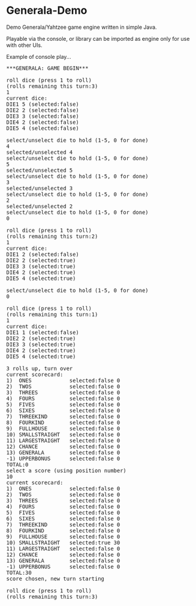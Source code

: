 
# Generala-Demo

Demo Generala/Yahtzee game engine written in simple Java. 

Playable via the console, or library can be imported as engine only for use with other UIs. 

Example of console play...
<pre>
***GENERALA: GAME BEGIN***

roll dice (press 1 to roll) 
(rolls remaining this turn:3)
1
current dice:
DIE1 5 (selected:false)
DIE2 2 (selected:false)
DIE3 3 (selected:false)
DIE4 2 (selected:false)
DIE5 4 (selected:false)

select/unselect die to hold (1-5, 0 for done)
4
selected/unselected 4
select/unselect die to hold (1-5, 0 for done)
5
selected/unselected 5
select/unselect die to hold (1-5, 0 for done)
3
selected/unselected 3
select/unselect die to hold (1-5, 0 for done)
2
selected/unselected 2
select/unselect die to hold (1-5, 0 for done)
0

roll dice (press 1 to roll) 
(rolls remaining this turn:2)
1
current dice:
DIE1 2 (selected:false)
DIE2 2 (selected:true)
DIE3 3 (selected:true)
DIE4 2 (selected:true)
DIE5 4 (selected:true)

select/unselect die to hold (1-5, 0 for done)
0

roll dice (press 1 to roll) 
(rolls remaining this turn:1)
1
current dice:
DIE1 1 (selected:false)
DIE2 2 (selected:true)
DIE3 3 (selected:true)
DIE4 2 (selected:true)
DIE5 4 (selected:true)

3 rolls up, turn over
current scorecard:
1)  ONES            selected:false 0         
2)  TWOS            selected:false 0         
3)  THREES          selected:false 0         
4)  FOURS           selected:false 0         
5)  FIVES           selected:false 0         
6)  SIXES           selected:false 0         
7)  THREEKIND       selected:false 0         
8)  FOURKIND        selected:false 0         
9)  FULLHOUSE       selected:false 0         
10) SMALLSTRAIGHT   selected:false 0         
11) LARGESTRAIGHT   selected:false 0         
12) CHANCE          selected:false 0         
13) GENERALA        selected:false 0         
-1) UPPERBONUS      selected:false 0         
TOTAL:0
select a score (using position number)
10
current scorecard:
1)  ONES            selected:false 0         
2)  TWOS            selected:false 0         
3)  THREES          selected:false 0         
4)  FOURS           selected:false 0         
5)  FIVES           selected:false 0         
6)  SIXES           selected:false 0         
7)  THREEKIND       selected:false 0         
8)  FOURKIND        selected:false 0         
9)  FULLHOUSE       selected:false 0         
10) SMALLSTRAIGHT   selected:true 30        
11) LARGESTRAIGHT   selected:false 0         
12) CHANCE          selected:false 0         
13) GENERALA        selected:false 0         
-1) UPPERBONUS      selected:false 0         
TOTAL:30
score chosen, new turn starting

roll dice (press 1 to roll) 
(rolls remaining this turn:3)
</pre>
